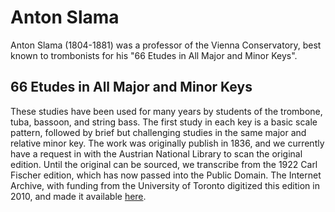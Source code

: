 # Anton Slama

Anton Slama (1804-1881) was a professor of the Vienna Conservatory, best known to trombonists for his "66 Etudes in All Major and Minor Keys".

## 66 Etudes in All Major and Minor Keys

These studies have been used for many years by students of the trombone, tuba, bassoon, and string bass. The first study in each key is a basic scale pattern, followed by brief but challenging studies in the same major and relative minor key. The work was originally publish in 1836, and we currently have a request in with the Austrian National Library to scan the original edition. Until the original can be sourced, we transcribe from the 1922 Carl Fischer edition, which has now passed into the Public Domain. The Internet Archive, with funding from the University of Toronto digitized this edition in 2010, and made it available [here](https://archive.org/details/66etudesinallmaj00slam/page/n5/mode/2up).
